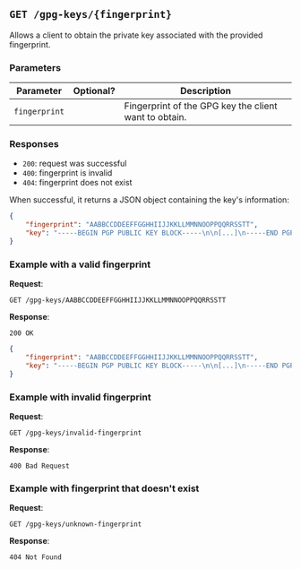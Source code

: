 ## `GET /gpg-keys/{fingerprint}`

Allows a client to obtain the private key associated with the provided fingerprint.

### Parameters

| Parameter     | Optional?    | Description                                           |
|---------------|--------------|-------------------------------------------------------|
| `fingerprint` |              | Fingerprint of the GPG key the client want to obtain. |

### Responses

- `200`: request was successful
- `400`: fingerprint is invalid
- `404`: fingerprint does not exist

When successful, it returns a JSON object containing the key's information:

```json
{
    "fingerprint": "AABBCCDDEEFFGGHHIIJJKKLLMMNNOOPPQQRRSSTT",
    "key": "-----BEGIN PGP PUBLIC KEY BLOCK-----\n\n[...]\n-----END PGP PUBLIC KEY BLOCK-----"
}
```

### Example with a valid fingerprint

**Request**:

```
GET /gpg-keys/AABBCCDDEEFFGGHHIIJJKKLLMMNNOOPPQQRRSSTT
```


**Response**:

`200 OK`

```json
{
    "fingerprint": "AABBCCDDEEFFGGHHIIJJKKLLMMNNOOPPQQRRSSTT",
    "key": "-----BEGIN PGP PUBLIC KEY BLOCK-----\n\n[...]\n-----END PGP PUBLIC KEY BLOCK-----"
}
```

### Example with invalid fingerprint

**Request**:

```
GET /gpg-keys/invalid-fingerprint
```

**Response**:

```
400 Bad Request
```

### Example with fingerprint that doesn't exist

**Request**:

```
GET /gpg-keys/unknown-fingerprint
```

**Response**:

```
404 Not Found
```
